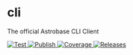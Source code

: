 # cli

The official Astrobase CLI Client

<a href="https://github.com/astrobase/cli/actions?query=workflow%3ATest" target="_blank">
    <img src="https://github.com/astrobase/cli/workflows/Test/badge.svg" alt="Test">
</a>
<a href="https://github.com/astrobase/cli/actions?query=workflow%3APublish" target="_blank">
    <img src="https://github.com/astrobase/cli/workflows/Publish/badge.svg" alt="Publish">
</a>
<a href="https://codecov.io/gh/astrobase/cli" target="_blank">
    <img src="https://img.shields.io/codecov/c/github/astrobase/cli?color=%2334D058" alt="Coverage">
</a>
<a href="https://github.com/astrobase/cli/releases" target="_blank">
    <img src="https://img.shields.io/codecov/c/github/astrobase/cli?color=%2334D058" alt="Releases">
</a>
